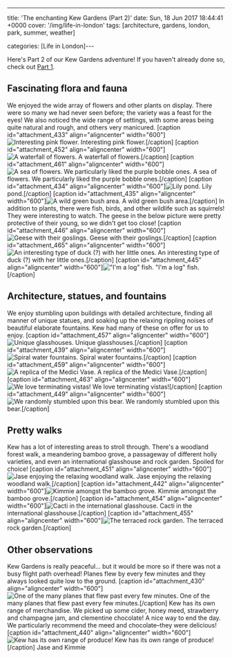 ---
title: 'The enchanting Kew Gardens (Part 2)'
date: Sun, 18 Jun 2017 18:44:41 +0000
cover: '/img/life-in-london'
tags: [architecture, gardens, london, park, summer, weather]

categories: [Life in London]---

Here's Part 2 of our Kew Gardens adventure! If you haven't already done so, check out [Part 1](http://coupleofkiwis.com/enchanting-kew-gardens-part-1/).

Fascinating flora and fauna
---------------------------

We enjoyed the wide array of flowers and other plants on display. There were so many we had never seen before; the variety was a feast for the eyes! We also noticed the wide range of settings, with some areas being quite natural and rough, and others very manicured. \[caption id="attachment_433" align="aligncenter" width="600"\]![Interesting pink flower.](http://coupleofkiwis.com/wp-content/uploads/2017/06/kew-flower-600x337.jpg) Interesting pink flower.\[/caption\] \[caption id="attachment_452" align="aligncenter" width="600"\]![A waterfall of flowers.](http://coupleofkiwis.com/wp-content/uploads/2017/06/kew-waterfall-flowers-600x337.jpg) A waterfall of flowers.\[/caption\] \[caption id="attachment_461" align="aligncenter" width="600"\]![A sea of flowers. We particularly liked the purple bobble ones.](http://coupleofkiwis.com/wp-content/uploads/2017/06/kew-flower-garden-600x338.jpg) A sea of flowers. We particularly liked the purple bobble ones.\[/caption\] \[caption id="attachment_434" align="aligncenter" width="600"\]![Lily pond.](http://coupleofkiwis.com/wp-content/uploads/2017/06/kew-lily-pond-600x338.jpg) Lily pond.\[/caption\] \[caption id="attachment_435" align="aligncenter" width="600"\]![A wild green bush area.](http://coupleofkiwis.com/wp-content/uploads/2017/06/kew-wild-green-600x338.jpg) A wild green bush area.\[/caption\] In addition to plants, there were fish, birds, and other wildlife such as squirrels! They were interesting to watch. The geese in the below picture were pretty protective of their young, so we didn't get too close! \[caption id="attachment_446" align="aligncenter" width="600"\]![Geese with their goslings.](http://coupleofkiwis.com/wp-content/uploads/2017/06/kew-geese-600x337.jpg) Geese with their goslings.\[/caption\] \[caption id="attachment_465" align="aligncenter" width="600"\]![An interesting type of duck (?) with her little ones. ](http://coupleofkiwis.com/wp-content/uploads/2017/06/kew-duck-600x337.jpg) An interesting type of duck (?) with her little ones.\[/caption\] \[caption id="attachment_445" align="aligncenter" width="600"\]!["I'm a log" fish.](http://coupleofkiwis.com/wp-content/uploads/2017/06/kew-fish-600x338.jpg) "I'm a log" fish.\[/caption\]

Architecture, statues, and fountains
------------------------------------

We enjoy stumbling upon buildings with detailed architecture, finding all manner of unique statues, and soaking up the relaxing rippling noises of beautiful elaborate fountains. Kew had many of these on offer for us to enjoy. \[caption id="attachment_457" align="aligncenter" width="600"\]![Unique glasshouses.](http://coupleofkiwis.com/wp-content/uploads/2017/06/kew-architechture-600x337.jpg) Unique glasshouses.\[/caption\] \[caption id="attachment_439" align="aligncenter" width="600"\]![Spiral water fountains.](http://coupleofkiwis.com/wp-content/uploads/2017/06/kew-fountain-tall-600x338.jpg) Spiral water fountains.\[/caption\] \[caption id="attachment_459" align="aligncenter" width="600"\]![A replica of the Medici Vase.](http://coupleofkiwis.com/wp-content/uploads/2017/06/kew-greek-vase-338x600.jpg) A replica of the Medici Vase.\[/caption\] \[caption id="attachment_463" align="aligncenter" width="600"\]![We love terminating vistas!](http://coupleofkiwis.com/wp-content/uploads/2017/06/kew-term-vista-600x338.jpg) We love terminating vistas!\[/caption\] \[caption id="attachment_449" align="aligncenter" width="600"\]![We randomly stumbled upon this bear. ](http://coupleofkiwis.com/wp-content/uploads/2017/06/kew-bear-600x338.jpg) We randomly stumbled upon this bear.\[/caption\]

Pretty walks
------------

Kew has a lot of interesting areas to stroll through. There's a woodland forest walk, a meandering bamboo grove, a passageway of different holly varieties, and even an international glasshouse and rock garden. Spoiled for choice! \[caption id="attachment_451" align="aligncenter" width="600"\]![Jase enjoying the relaxing woodland walk.](http://coupleofkiwis.com/wp-content/uploads/2017/06/kew-woodland-600x338.jpg) Jase enjoying the relaxing woodland walk.\[/caption\] \[caption id="attachment_442" align="aligncenter" width="600"\]![Kimmie amongst the bamboo grove.](http://coupleofkiwis.com/wp-content/uploads/2017/06/kew-bamboo-kimmie-600x338.jpg) Kimmie amongst the bamboo grove.\[/caption\] \[caption id="attachment_454" align="aligncenter" width="600"\]![Cacti in the international glasshouse. ](http://coupleofkiwis.com/wp-content/uploads/2017/06/kew-glasshouse-600x338.jpg) Cacti in the international glasshouse.\[/caption\] \[caption id="attachment_455" align="aligncenter" width="600"\]![The terraced rock garden.](http://coupleofkiwis.com/wp-content/uploads/2017/06/kew-terrace-rock-garden-600x338.jpg) The terraced rock garden.\[/caption\]

Other observations
------------------

Kew Gardens is really peaceful... but it would be more so if there was not a busy flight path overhead! Planes flew by every few minutes and they always looked quite low to the ground. \[caption id="attachment_430" align="aligncenter" width="600"\]![One of the many planes that flew past every few minutes.](http://coupleofkiwis.com/wp-content/uploads/2017/06/kew-plane-600x337.jpg) One of the many planes that flew past every few minutes.\[/caption\] Kew has its own range of merchandise. We picked up some cider, honey meed, strawberry and champagne jam, and clementine chocolate! A nice way to end the day. We particularly recommend the meed and chocolate–they were delicious! \[caption id="attachment_440" align="aligncenter" width="600"\]![Kew has its own range of produce!](http://coupleofkiwis.com/wp-content/uploads/2017/06/kew-purchases-600x338.jpg) Kew has its own range of produce!\[/caption\] Jase and Kimmie